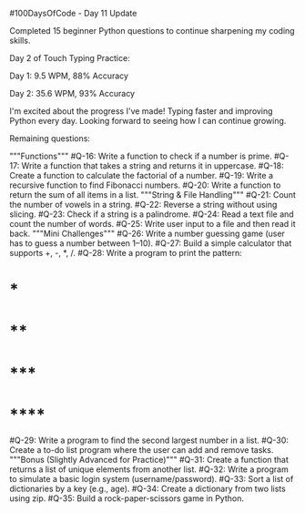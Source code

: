 #100DaysOfCode - Day 11 Update

Completed 15 beginner Python questions to continue sharpening my coding skills.

Day 2 of Touch Typing Practice:

Day 1: 9.5 WPM, 88% Accuracy

Day 2: 35.6 WPM, 93% Accuracy

I'm excited about the progress I've made! Typing faster and improving Python every day. Looking forward to seeing how I can continue growing.


Remaining questions:

"""Functions"""
#Q-16: Write a function to check if a number is prime.
#Q-17: Write a function that takes a string and returns it in uppercase.
#Q-18: Create a function to calculate the factorial of a number.
#Q-19: Write a recursive function to find Fibonacci numbers.
#Q-20: Write a function to return the sum of all items in a list.
"""String & File Handling"""
#Q-21: Count the number of vowels in a string.
#Q-22: Reverse a string without using slicing.
#Q-23: Check if a string is a palindrome.
#Q-24: Read a text file and count the number of words.
#Q-25: Write user input to a file and then read it back.
"""Mini Challenges"""
#Q-26: Write a number guessing game (user has to guess a number between 1–10).
#Q-27: Build a simple calculator that supports +, -, *, /.
#Q-28: Write a program to print the pattern:
# *
# **
# ***
# ****

#Q-29: Write a program to find the second largest number in a list.
#Q-30: Create a to-do list program where the user can add and remove tasks.
"""Bonus (Slightly Advanced for Practice)"""
#Q-31: Create a function that returns a list of unique elements from another list.
#Q-32: Write a program to simulate a basic login system (username/password).
#Q-33: Sort a list of dictionaries by a key (e.g., age).
#Q-34: Create a dictionary from two lists using zip.
#Q-35: Build a rock-paper-scissors game in Python.